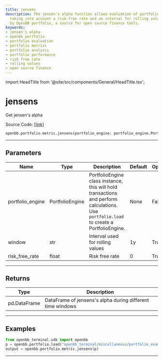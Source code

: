 ```yaml
---
title: jensens
description: The jensen's alpha function allows evaluation of portfolio performance,
  taking into account a risk-free rate and an interval for rolling values. Supported
  by OpenBB portfolio, a source for open source finance tools.
keywords:
- jensen's alpha
- openbb portfolio
- portfolio evaluation
- portfolio metrics
- portfolio analysis
- portfolio performance
- risk free rate
- rolling values
- open source finance
---
```


import HeadTitle from '@site/src/components/General/HeadTitle.tsx';

<HeadTitle title="jensens - Metric - Portfolio - Reference | OpenBB SDK Docs" />

# jensens

Get jensen's alpha

Source Code: [[link](https://github.com/OpenBB-finance/OpenBBTerminal/tree/main/openbb_terminal/portfolio/portfolio_model.py#L1480)]

```python
openbb.portfolio.metric.jensens(portfolio_engine: portfolio_engine.PortfolioEngine, risk_free_rate: float = 0, window: str = "1y")
```

---

## Parameters

| Name | Type | Description | Default | Optional |
| ---- | ---- | ----------- | ------- | -------- |
| portfolio_engine | PortfolioEngine | PortfolioEngine class instance, this will hold transactions and perform calculations.<br/>Use `portfolio.load` to create a PortfolioEngine. | None | False |
| window | str | Interval used for rolling values | 1y | True |
| risk_free_rate | float | Risk free rate | 0 | True |


---

## Returns

| Type | Description |
| ---- | ----------- |
| pd.DataFrame | DataFrame of jensens's alpha during different time windows |
---

## Examples

```python
from openbb_terminal.sdk import openbb
p = openbb.portfolio.load("openbb_terminal/miscellaneous/portfolio_examples/holdings/example.csv")
output = openbb.portfolio.metric.jensens(p)
```

---
